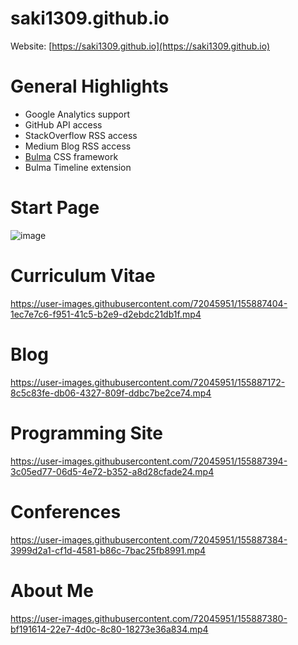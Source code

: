# saki1309.github.io

Website: [https://saki1309.github.io](https://saki1309.github.io)

# General Highlights
- Google Analytics support
- GitHub API access
- StackOverflow RSS access
- Medium Blog RSS access
- [Bulma](https://bulma.io/) CSS framework
- Bulma Timeline extension

# Start Page
![image](https://user-images.githubusercontent.com/72045951/155887428-51ffc87d-83e7-45fb-9f56-8e33fe109872.png)

# Curriculum Vitae
https://user-images.githubusercontent.com/72045951/155887404-1ec7e7c6-f951-41c5-b2e9-d2ebdc21db1f.mp4

# Blog
https://user-images.githubusercontent.com/72045951/155887172-8c5c83fe-db06-4327-809f-ddbc7be2ce74.mp4

# Programming Site
https://user-images.githubusercontent.com/72045951/155887394-3c05ed77-06d5-4e72-b352-a8d28cfade24.mp4

# Conferences
https://user-images.githubusercontent.com/72045951/155887384-3999d2a1-cf1d-4581-b86c-7bac25fb8991.mp4

# About Me
https://user-images.githubusercontent.com/72045951/155887380-bf191614-22e7-4d0c-8c80-18273e36a834.mp4

